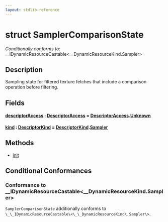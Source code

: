 ```yaml
---
layout: stdlib-reference
---
```


# struct SamplerComparisonState

*Conditionally conforms to:* \_\_IDynamicResourceCastable\<\_\_DynamicResourceKind\.Sampler\>

## Description

Sampling state for filtered texture fetches that include a comparison operation before filtering.


## Fields

####  <a id="decl-descriptorAccess"></a>[descriptorAccess](descriptoraccess-a) : [DescriptorAccess](../descriptoraccess-0a/index) = [DescriptorAccess](../descriptoraccess-0a/index)\.[Unknown](../descriptoraccess-0a/index#decl-Unknown)
####  <a id="decl-kind"></a>[kind](kind) : [DescriptorKind](../descriptorkind-0a/index) = [DescriptorKind](../descriptorkind-0a/index)\.[Sampler](../descriptorkind-0a/index#decl-Sampler)

## Methods

* [init](init)

## Conditional Conformances

### Conformance to \_\_IDynamicResourceCastable\<\_\_DynamicResourceKind\.Sampler\>
`SamplerComparisonState` additionally conforms to `\_\_IDynamicResourceCastable\<\_\_DynamicResourceKind\.Sampler\>`.

<!-- RTD-TOC-START
```{toctree}
:titlesonly:
:hidden:

Handle <handle-0>
descriptorAccess <descriptoraccess-a>
init <init>
kind <kind>
```
RTD-TOC-END -->
